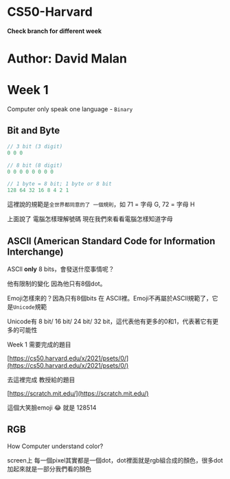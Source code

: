 # CS50-Harvard

**Check branch for different week**
# Author: David Malan

# Week 1

Computer only speak one language - `Binary`

## Bit and Byte

```objectivec
// 3 bit (3 digit)
0 0 0

// 8 bit (8 digit)
0 0 0 0 0 0 0 0

// 1 byte = 8 bit; 1 byte or 8 bit
128 64 32 16 8 4 2 1
```

這裡說的規範是`全世界都同意的了 一個規則`，如 71 = 字母 G, 72 = 字母 H

上面說了 電腦怎樣理解號碼 現在我們來看看電腦怎樣知道字母

## ASCll (American Standard Code for Information Interchange)

ASCll **only** 8 bits，會發送什麼事情呢？

他有限制的變化 因為他只有8個dot。

Emoji怎樣來的？因為只有8個bits 在 ASCll裡。Emoji不再屬於ASCll規範了，它是`Unicode`規範

Unicode有 8 bit/ 16 bit/ 24 bit/ 32 bit，這代表他有更多的0和1，代表著它有更多的可能性

Week 1 需要完成的題目

[https://cs50.harvard.edu/x/2021/psets/0/](https://cs50.harvard.edu/x/2021/psets/0/)

去這裡完成 教授給的題目

[https://scratch.mit.edu/](https://scratch.mit.edu/)

這個大笑臉emoji 😂   就是 128514

## RGB

How Computer understand color? 

screen上 每一個pixel其實都是一個dot，dot裡面就是rgb組合成的顏色，很多dot加起來就是一部分我們看的顏色
